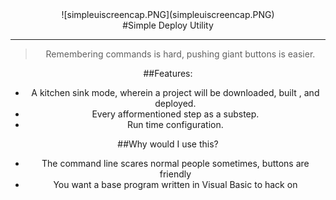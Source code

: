 <center>![simpleuiscreencap.PNG](simpleuiscreencap.PNG)<center>
#Simple Deploy Utility

---

> Remembering commands is hard, pushing giant buttons is easier.

##Features:
- A kitchen sink mode, wherein a project will be downloaded, built , and deployed.
- Every afformentioned step as a substep.
- Run time configuration.

##Why would I use this?
- The command line scares normal people sometimes, buttons are friendly
- You want a base program written in Visual Basic to hack on
